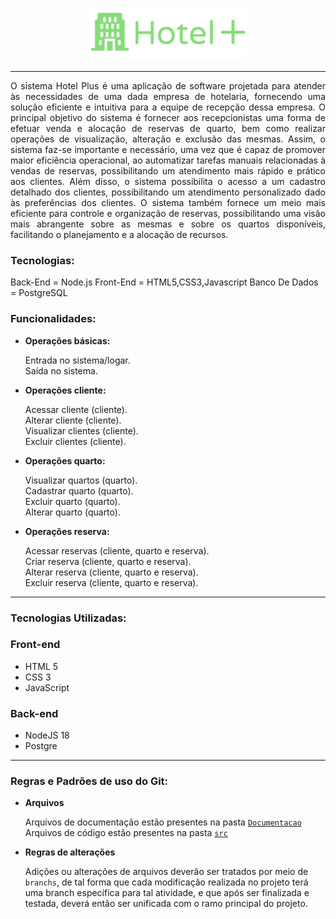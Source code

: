 <p align = "center">
  <img src="./Hotel+.png" width = "50%" height = "50%">
</p>  

---
<p align = "justify">
O sistema Hotel Plus é uma aplicação de software projetada para atender às necessidades de uma dada empresa de hotelaria, fornecendo uma solução eficiente e intuitiva para a equipe de recepção dessa empresa. O principal objetivo do sistema é fornecer aos recepcionistas uma forma de efetuar venda e alocação de reservas de quarto, bem como realizar operações de visualização, alteração e exclusão das mesmas.
Assim, o sistema faz-se importante e necessário, uma vez que é capaz de promover maior eficiência operacional, ao automatizar tarefas manuais relacionadas à vendas de reservas, possibilitando um atendimento mais rápido e prático aos clientes. Além disso, o sistema possibilita o acesso a um cadastro detalhado dos clientes, possibilitando um atendimento personalizado dado às preferências dos clientes. O sistema também fornece um meio mais eficiente para controle e organização de reservas, possibilitando uma visão mais abrangente sobre as mesmas e sobre os quartos disponíveis, facilitando o planejamento e a alocação de recursos.
</p>

### Tecnologias:

Back-End = Node.js
Front-End = HTML5,CSS3,Javascript
Banco De Dados = PostgreSQL

### Funcionalidades:

* __Operações básicas:__
  
  Entrada no sistema/logar.  
  Saída no sistema.
  
* __Operações cliente:__
   
  Acessar cliente (cliente).  
  Alterar cliente (cliente).  
  Visualizar clientes (cliente).  
  Excluir clientes (cliente).
 
* __Operações quarto:__
  
  Visualizar quartos (quarto).  
  Cadastrar quarto (quarto).  
  Excluir quarto (quarto).  
  Alterar quarto (quarto).
  
* __Operações reserva:__
  
  Acessar reservas (cliente, quarto e reserva).  
  Criar reserva  (cliente, quarto e reserva).  
  Alterar reserva (cliente, quarto e reserva).  
  Excluir reserva  (cliente, quarto e reserva).  

---

### __Tecnologias Utilizadas:__

### __Front-end__

* HTML 5
* CSS 3
* JavaScript 

### __Back-end__

* NodeJS 18
* Postgre

---

### __Regras e Padrões de uso do Git:__

* __Arquivos__

  Arquivos de documentação estão presentes na pasta [`Documentacao`](./Documentacao) <br>
  Arquivos de código estão presentes na pasta [`src`](./src)

* __Regras de alterações__

   Adições ou alterações de arquivos deverão ser tratados por meio de `branchs`, de tal forma que cada modificação realizada no projeto terá uma branch específica para tal atividade, e que após ser finalizada e testada, deverá então ser unificada com o ramo principal do projeto.


